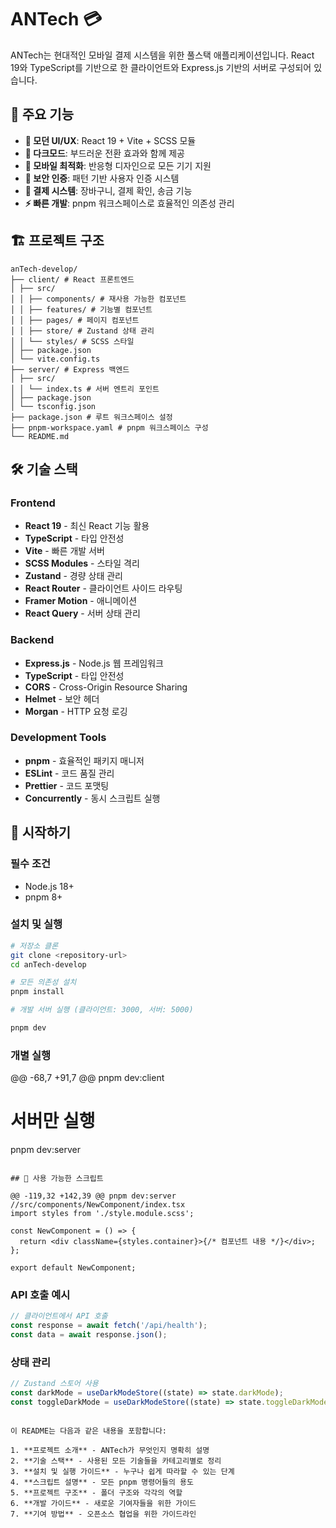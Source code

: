 # ANTech 💳

ANTech는 현대적인 모바일 결제 시스템을 위한 풀스택 애플리케이션입니다. React 19와 TypeScript를 기반으로 한 클라이언트와 Express.js 기반의 서버로 구성되어 있습니다.

## 🚀 주요 기능

- **🎨 모던 UI/UX**: React 19 + Vite + SCSS 모듈
- **🌙 다크모드**: 부드러운 전환 효과와 함께 제공
- **📱 모바일 최적화**: 반응형 디자인으로 모든 기기 지원
- **🔐 보안 인증**: 패턴 기반 사용자 인증 시스템
- **🛒 결제 시스템**: 장바구니, 결제 확인, 송금 기능
- **⚡ 빠른 개발**: pnpm 워크스페이스로 효율적인 의존성 관리

## 🏗️ 프로젝트 구조

```
anTech-develop/
├── client/ # React 프론트엔드
│ ├── src/
│ │ ├── components/ # 재사용 가능한 컴포넌트
│ │ ├── features/ # 기능별 컴포넌트
│ │ ├── pages/ # 페이지 컴포넌트
│ │ ├── store/ # Zustand 상태 관리
│ │ └── styles/ # SCSS 스타일
│ ├── package.json
│ └── vite.config.ts
├── server/ # Express 백엔드
│ ├── src/
│ │ └── index.ts # 서버 엔트리 포인트
│ ├── package.json
│ └── tsconfig.json
├── package.json # 루트 워크스페이스 설정
├── pnpm-workspace.yaml # pnpm 워크스페이스 구성
└── README.md
```

## 🛠️ 기술 스택

### Frontend

- **React 19** - 최신 React 기능 활용
- **TypeScript** - 타입 안전성
- **Vite** - 빠른 개발 서버
- **SCSS Modules** - 스타일 격리
- **Zustand** - 경량 상태 관리
- **React Router** - 클라이언트 사이드 라우팅
- **Framer Motion** - 애니메이션
- **React Query** - 서버 상태 관리

### Backend

- **Express.js** - Node.js 웹 프레임워크
- **TypeScript** - 타입 안전성
- **CORS** - Cross-Origin Resource Sharing
- **Helmet** - 보안 헤더
- **Morgan** - HTTP 요청 로깅

### Development Tools

- **pnpm** - 효율적인 패키지 매니저
- **ESLint** - 코드 품질 관리
- **Prettier** - 코드 포맷팅
- **Concurrently** - 동시 스크립트 실행

## 🚀 시작하기

### 필수 조건

- Node.js 18+
- pnpm 8+

### 설치 및 실행

```bash
# 저장소 클론
git clone <repository-url>
cd anTech-develop

# 모든 의존성 설치
pnpm install

# 개발 서버 실행 (클라이언트: 3000, 서버: 5000)

pnpm dev
```

### 개별 실행

@@ -68,7 +91,7 @@ pnpm dev:client

# 서버만 실행

pnpm dev:server

```

## 📝 사용 가능한 스크립트

@@ -119,32 +142,39 @@ pnpm dev:server
//src/components/NewComponent/index.tsx
import styles from './style.module.scss';

const NewComponent = () => {
  return <div className={styles.container}>{/* 컴포넌트 내용 */}</div>;
};

export default NewComponent;
```

### API 호출 예시

```typescript
// 클라이언트에서 API 호출
const response = await fetch('/api/health');
const data = await response.json();
```

### 상태 관리

```typescript
// Zustand 스토어 사용
const darkMode = useDarkModeStore((state) => state.darkMode);
const toggleDarkMode = useDarkModeStore((state) => state.toggleDarkMode);
```

```

이 README는 다음과 같은 내용을 포함합니다:

1. **프로젝트 소개** - ANTech가 무엇인지 명확히 설명
2. **기술 스택** - 사용된 모든 기술들을 카테고리별로 정리
3. **설치 및 실행 가이드** - 누구나 쉽게 따라할 수 있는 단계
4. **스크립트 설명** - 모든 pnpm 명령어들의 용도
5. **프로젝트 구조** - 폴더 구조와 각각의 역할
6. **개발 가이드** - 새로운 기여자들을 위한 가이드
7. **기여 방법** - 오픈소스 협업을 위한 가이드라인

```
